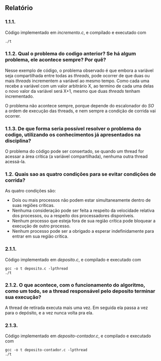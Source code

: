 ## Relatório

### 1.1.1.

Código implementado em *incremento.c*, e compilado e executado com

```gcc -o t incremento.c -lpthread
./t
```

### 1.1.2. Qual o problema do codigo anterior? Se há algum problema, ele acontece sempre? Por quê?

Nesse exemplo de código, o problema observado é que embora a variável seja compartilhada entre todas as *threads*, pode ocorrer de que duas ou mais *threads* incrementem a variável ao mesmo tempo. Como cada uma recebe a variável com um valor arbitrário X, ao termino de cada uma delas o novo valor da variável será X+1, mesmo que duas *threads* tenham incrementado.

O problema não acontece sempre, porque depende do escalonador do *SO* a ordem de execução das threads, e nem sempre a condição de corrida vai ocorrer.

### 1.1.3. De que forma seria possível resolver o problema do codigo, utilizando os conhecimentos já apresentados na disciplina?
O problema do código pode ser consertado, se quando um thread for acessar a área crítica (a variável compartilhada), nenhuma outra thread acessá-la.

### 1.2. Quais sao as quatro condições para se evitar condições de corrida? 

As quatro condições são:

  - Dois ou mais processos não podem estar simultaneamente dentro de suas regiões críticas.
  - Nenhuma consideração pode ser feita a respeito da velocidade relativa dos processos, ou a respeito dos processadores disponíveis.
  - Nenhum processo que esteja fora de sua região crítica pode bloquear a execução de outro processo.
  - Nenhum processo pode ser a obrigado a esperar indefinidamente para entrar em sua região crítica.

### 2.1.1.
Código implementado em *deposito.c*, e compilado e executado com 
```
gcc -o t deposito.c -lpthread
./t
```

### 2.1.2. O que acontece, com o funcionamento do algoritmo, como um todo, se a thread responsável pelo deposito terminar sua execução?
A thread de retirada executa mais uma vez. Em seguida ela passa a vez para o depósito, e a vez nunca volta pra ela.

### 2.1.3.
Código implementado em *deposito-contador.c*, e compilado e executado com 
```
gcc -o t deposito-contador.c -lpthread
./t
```
